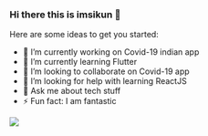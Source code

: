 ### Hi there this is imsikun 👋

Here are some ideas to get you started:

- 🔭 I’m currently working on Covid-19 indian app
- 🌱 I’m currently learning Flutter
- 👯 I’m looking to collaborate on Covid-19 app
- 🤔 I’m looking for help with learning ReactJS
- 💬 Ask me about tech stuff
- ⚡ Fun fact: I  am fantastic

<img src='https://github-readme-stats.vercel.app/api?username=imsikun&&show_icons=true&title_color=ffffff&icon_color=bb2acf&text_color=daf7dc&bg_color=151515'>
